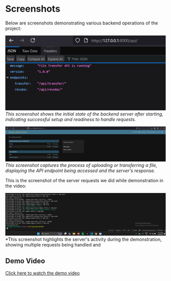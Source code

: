 # Screenshots

Below are screenshots demonstrating various backend operations of the project:

![Backend Screenshot 1](screenshots/backend1.png)  
*This screenshot shows the initial state of the backend server after starting, indicating successful setup and readiness to handle requests.*

![Backend Screenshot 2](screenshots/backend2.png)  
*This screenshot captures the process of uploading or transferring a file, displaying the API endpoint being accessed and the server's response.*

This is the screenshot of the server requests we did while demonstration in the video:

![Backend Screenshot 3](screenshots/backend3.png)  
*This screenshot highlights the server's activity during the demonstration, showing multiple requests being handled and

## Demo Video

[Click here to watch the demo video](./screen-capture(1).webm)
